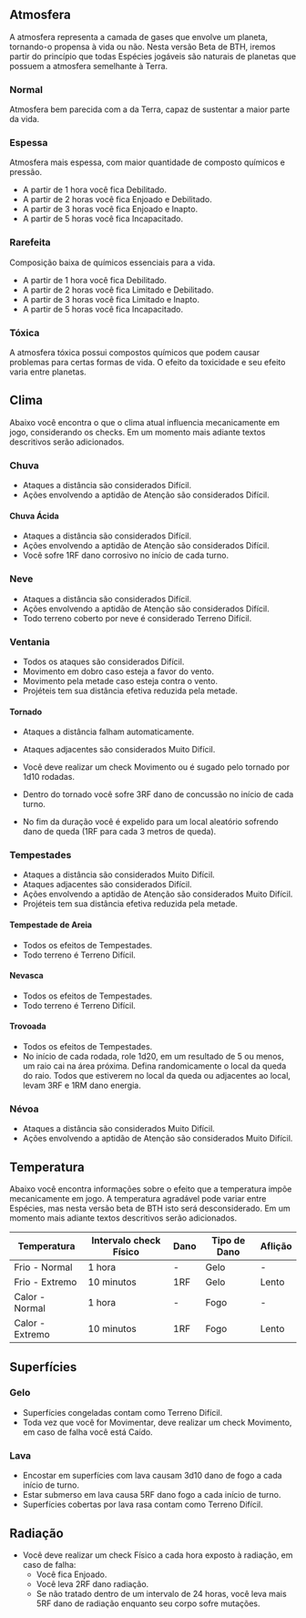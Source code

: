 ## Atmosfera

A atmosfera representa a camada de gases que envolve um planeta, tornando-o propensa à vida ou não. Nesta versão Beta de BTH, iremos partir do princípio que todas Espécies jogáveis são naturais de planetas que possuem a atmosfera semelhante à Terra.

### Normal

Atmosfera bem parecida com a da Terra, capaz de sustentar a maior parte da vida.

### Espessa

Atmosfera mais espessa, com maior quantidade de composto químicos e pressão.

- A partir de 1 hora você fica Debilitado.
- A partir de 2 horas você fica Enjoado e Debilitado.
- A partir de 3 horas você fica Enjoado e Inapto.
- A partir de 5 horas você fica Incapacitado.

### Rarefeita

Composição baixa de químicos essenciais para a vida.

- A partir de 1 hora você fica Debilitado.
- A partir de 2 horas você fica Limitado e Debilitado.
- A partir de 3 horas você fica Limitado e Inapto.
- A partir de 5 horas você fica Incapacitado.

### Tóxica

A atmosfera tóxica possui compostos químicos que podem causar problemas para certas formas de vida. O efeito da toxicidade e seu efeito varia entre planetas.

## Clima

Abaixo você encontra o que o clima atual influencia mecanicamente em jogo, considerando os checks. Em um momento mais adiante textos descritivos serão adicionados.

### Chuva

- Ataques a distância são considerados Difícil.
- Ações envolvendo a aptidão de Atenção são considerados Difícil.

#### Chuva Ácida

- Ataques a distância são considerados Difícil.
- Ações envolvendo a aptidão de Atenção são considerados Difícil.
- Você sofre 1RF dano corrosivo no início de cada turno.

### Neve

- Ataques a distância são considerados Difícil.
- Ações envolvendo a aptidão de Atenção são considerados Difícil.
- Todo terreno coberto por neve é considerado Terreno Difícil.

### Ventania

- Todos os ataques são considerados Difícil.
- Movimento em dobro caso esteja a favor do vento.
- Movimento pela metade caso esteja contra o vento.
- Projéteis tem sua distância efetiva reduzida pela metade.

#### Tornado

- Ataques a distância falham automaticamente.
- Ataques adjacentes são considerados Muito Difícil.
- Você deve realizar um check Movimento ou é sugado pelo tornado por 1d10 rodadas.

- Dentro do tornado você sofre 3RF dano de concussão no início de cada turno.
- No fim da duração você é expelido para um local aleatório sofrendo dano de queda (1RF para cada 3 metros de queda).

### Tempestades

- Ataques a distância são considerados Muito Difícil.
- Ataques adjacentes são considerados Difícil.
- Ações envolvendo a aptidão de Atenção são considerados Muito Difícil.
- Projéteis tem sua distância efetiva reduzida pela metade.

#### Tempestade de Areia

- Todos os efeitos de Tempestades.
- Todo terreno é Terreno Difícil.

#### Nevasca

- Todos os efeitos de Tempestades.
- Todo terreno é Terreno Difícil.

#### Trovoada

- Todos os efeitos de Tempestades.
- No início de cada rodada, role 1d20, em um resultado de 5 ou menos, um raio cai na área próxima. Defina randomicamente o local da queda do raio. Todos que estiverem no local da queda ou adjacentes ao local, levam 3RF e 1RM dano energia.

### Névoa

- Ataques a distância são considerados Muito Difícil.
- Ações envolvendo a aptidão de Atenção são considerados Muito Difícil.

## Temperatura

Abaixo você encontra informações sobre o efeito que a temperatura impõe mecanicamente em jogo. A temperatura agradável pode variar entre Espécies, mas nesta versão beta de BTH isto será desconsiderado. Em um momento mais adiante textos descritivos serão adicionados.

| Temperatura     | Intervalo check Físico | Dano | Tipo de Dano | Aflição |
| --------------- | ---------------------- | ---- | ------------ | ------- |
| Frio - Normal   | 1 hora                 | -    | Gelo         | -       |
| Frio - Extremo  | 10 minutos             | 1RF  | Gelo         | Lento   |
| Calor - Normal  | 1 hora                 | -    | Fogo         | -       |
| Calor - Extremo | 10 minutos             | 1RF  | Fogo         | Lento   |

## Superfícies

### Gelo

- Superfícies congeladas contam como Terreno Difícil.
- Toda vez que você for Movimentar, deve realizar um check Movimento, em caso de falha você está Caído.

### Lava

- Encostar em superfícies com lava causam 3d10 dano de fogo a cada início de turno.
- Estar submerso em lava causa 5RF dano fogo a cada início de turno.
- Superfícies cobertas por lava rasa contam como Terreno Difícil.

## Radiação

- Você deve realizar um check Físico a cada hora exposto à radiação, em caso de falha:
  - Você fica Enjoado.
  - Você leva 2RF dano radiação.
  - Se não tratado dentro de um intervalo de 24 horas, você leva mais 5RF dano de radiação enquanto seu corpo sofre mutações.
